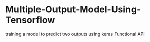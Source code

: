 # Multiple-Output-Model-Using-Tensorflow
 training a model to predict two outputs using keras Functional API
